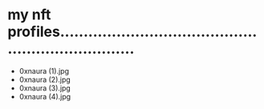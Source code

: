 # my nft profiles.....................................................................
- 0xnaura (1).jpg
- 0xnaura (2).jpg
- 0xnaura (3).jpg
- 0xnaura (4).jpg
